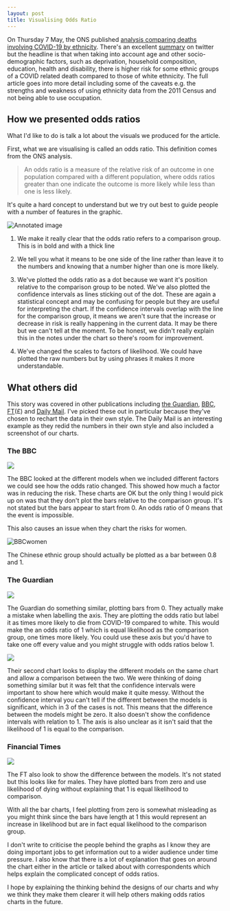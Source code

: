 ```yaml
---
layout: post
title: Visualising Odds Ratio
---
```


On Thursday 7 May, the ONS published [analysis comparing deaths involving COVID-19 by ethnicity](https://www.ons.gov.uk/peoplepopulationandcommunity/birthsdeathsandmarriages/deaths/articles/coronavirusrelateddeathsbyethnicgroupenglandandwales/2march2020to10april2020). There's an excellent [summary](https://twitter.com/ONS/status/1258313535987294209) on twitter but the headline is that when taking into account age and other socio-demographic factors, such as deprivation, household composition, education, health and disability, there is higher risk for some ethnic groups of a COVID related death compared to those of white ethnicity. The full article goes into more detail including some of the caveats e.g. the strengths and weakness of using ethnicity data from the 2011 Census and not being able to use occupation. 

## How we presented odds ratios

What I'd like to do is talk a lot about the visuals we produced for the article. 

<div id="example"></div>
<script type="text/javascript" src="https://pym.nprapps.org/pym.v1.min.js"></script>
<script>var pymParent = new pym.Parent('example', 'https://www.ons.gov.uk/visualisations/dvc815/hazards/all-factors/index.html', {});
</script>
First, what we are visualising is called an odds ratio. This definition comes from the ONS analysis.

> An odds ratio is a measure of the relative risk of an outcome in one  population compared with a different population, where odds ratios greater than one indicate the outcome is more likely while less than one is less likely.

It's quite a hard concept to understand but we try out best to guide people with a number of features in the graphic.

![Annotated image](https://raw.githubusercontent.com/henryjameslau/henryjameslau.github.io/master/_media/annotation.png)

1) We make it really clear that the odds ratio refers to a comparison group. This is in bold and with a thick line

2) We tell you what it means to be one side of the line rather than leave it to the numbers and knowing that a number higher than one is more likely.

3) We've plotted the odds ratio as a dot because we want it's position relative to the comparison group to be noted. We've also plotted the confidence intervals as lines sticking out of the dot. These are again a statistical concept and may be confusing for people but they are useful for interpreting the chart. If the confidence intervals overlap with the line for the comparison group, it means we aren't sure that the increase or decrease in risk is really happening in the current data. It may be there but we can't tell at the moment. To be honest, we didn't really explain this in the notes under the chart so there's room for improvement.

4) We've changed the scales to factors of likelihood. We could have plotted the raw numbers but by using phrases it makes it more understandable. 

## What others did

This story was covered in other publications including [the Guardian](https://www.theguardian.com/world/2020/may/07/black-people-four-times-more-likely-to-die-from-covid-19-ons-finds), [BBC](https://www.bbc.co.uk/news/uk-52574931), [FT](https://www.ft.com/content/da6597c6-dc43-4d08-8812-30ad06c3b682)(£) and [Daily Mail](https://www.dailymail.co.uk/news/article-8296289/Black-people-FOUR-TIMES-likely-die-coronavirus-white-people.html). I've picked these out in particular because they've chosen to rechart the data in their own style. The Daily Mail is an interesting example as they redid the numbers in their own style and also included a screenshot of our charts.

### The BBC

![](https://raw.githubusercontent.com/henryjameslau/henryjameslau.github.io/master/_media/BBC1.png)

The BBC looked at the different models when we included different factors we could see how the odds ratio changed. This showed how much a factor was in reducing the risk. These charts are OK but the only thing I would pick up on was that they don't plot the bars relative to the comparison group. It's not stated but the bars appear to start from 0. An odds ratio of 0 means that the event is impossible. 

This also causes an issue when they chart the risks for women.

![BBCwomen](https://raw.githubusercontent.com/henryjameslau/henryjameslau.github.io/master/_media/BBCwomen.png)

The Chinese ethnic group should actually be plotted as a bar between 0.8 and 1.

### The Guardian

![](https://raw.githubusercontent.com/henryjameslau/henryjameslau.github.io/master/_media/Guardian.png)

The Guardian do something similar, plotting bars from 0. They actually make a mistake when labelling the axis. They are plotting the odds ratio but label it as times more likely to die from COVID-19 compared to white. This would make the an odds ratio of 1 which is equal likelihood as the comparison group, one times more likely. You could use these axis but you'd have to take one off every value and you might struggle with odds ratios below 1. 

![](https://raw.githubusercontent.com/henryjameslau/henryjameslau.github.io/master/_media/Guardian%202.png)

Their second chart looks to display the different models on the same chart and allow a comparison between the two. We were thinking of doing something similar but it was felt that the confidence intervals were important to show here which would make it quite messy. Without the confidence interval you can't tell if the different between the models is significant, which in 3 of the cases is not. This means that the difference between the models might be zero. It also doesn't show the confidence intervals with relation to 1. The axis is also unclear as it isn't said that the likelihood of 1 is equal to the comparison.

### Financial Times

![](https://raw.githubusercontent.com/henryjameslau/henryjameslau.github.io/master/_media/FT2.png)

The FT also look to show the difference between the models. It's not stated but this looks like for males. They have plotted bars from zero and use likelihood of dying without explaining that 1 is equal likelihood to comparison. 

With all the bar charts, I feel plotting from zero is somewhat misleading as you might think since the bars have length at 1 this would represent an increase in likelihood but are in fact equal likelihood to the comparison group.

I don't write to criticise the people behind the graphs as I know they are doing important jobs to get information out to a wider audience under time pressure. I also know that there is a lot of explanation that goes on around the chart either in the article or talked about with correspondents which helps explain the complicated concept of odds ratios. 

I hope by explaining the thinking behind the designs of our charts and why we think they make them clearer it will help others making odds ratios charts in the future.